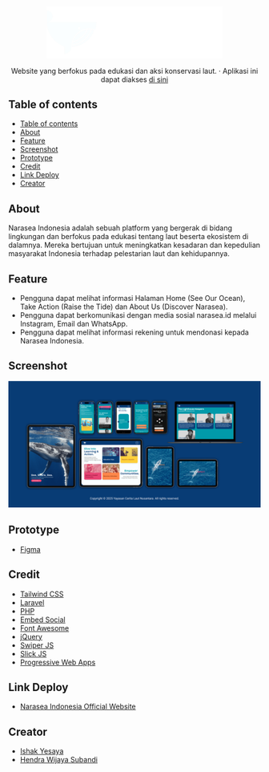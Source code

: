 <p align="center">
  <img src="./public/assets/images/head-banner-narasea.id.png" alt="Logo Narasea" width="350" />
</p>
<p align="center">
    Website yang berfokus pada edukasi dan aksi konservasi laut. &middot; Aplikasi ini dapat diakses <a href="https://narasea.id/">di sini</a>
</p>

## Table of contents

- [Table of contents](#table-of-contents)
- [About](#about)
- [Feature](#feature)
- [Screenshot](#screenshot)
- [Prototype](#prototype)
- [Credit](#credit)
- [Link Deploy](#link-deploy)
- [Creator](#creator)

## About

Narasea Indonesia adalah sebuah platform yang bergerak di bidang lingkungan dan berfokus pada edukasi tentang laut beserta ekosistem di dalamnya. Mereka bertujuan untuk meningkatkan kesadaran dan kepedulian masyarakat Indonesia terhadap pelestarian laut dan kehidupannya.

## Feature

- Pengguna dapat melihat informasi Halaman Home (See Our Ocean), Take Action (Raise the Tide) dan About Us (Discover Narasea).
- Pengguna dapat berkomunikasi dengan media sosial narasea.id melalui Instagram, Email dan WhatsApp.
- Pengguna dapat melihat informasi rekening untuk mendonasi kepada Narasea Indonesia.

## Screenshot

![Screenshot](./public/assets/images/screenshot-mockup.png)

## Prototype

- [Figma](https://www.figma.com/design/fRYYIFr689c9KjvW2alAC6/Narasea.id?node-id=0-1&t=458FnaM4acf23FRF-1)

## Credit

- [Tailwind CSS](https://tailwindcss.com/)
- [Laravel](https://laravel.com/)
- [PHP](https://php.net/)
- [Embed Social](https://embedsocial.com/)
- [Font Awesome](https://fontawesome.com/)
- [jQuery](https://jquery.com/)
- [Swiper JS](https://swiperjs.com/)
- [Slick JS](https://kenwheeler.github.io/slick/)
- [Progressive Web Apps](https://web.dev/)

## Link Deploy

- [Narasea Indonesia Official Website](https://narasea.id/)

## Creator

- [Ishak Yesaya](https://github.com/ishakys)
- [Hendra Wijaya Subandi](https://github.com/hendrawijayasubandi)
